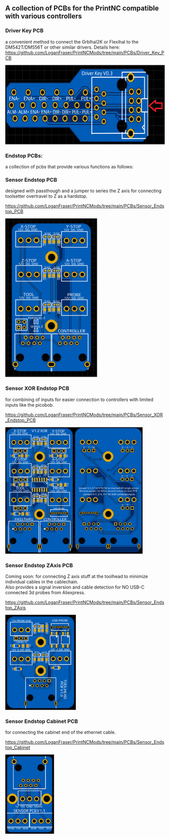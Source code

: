 ## A collection of PCBs for the PrintNC compatible with various controllers ##

### Driver Key PCB ###
a convenient method to connect the Grblhal2K or Flexihal to the DM542T/DM556T or other similar drivers.
Details here: https://github.com/LoganFraser/PrintNCMods/tree/main/PCBs/Driver_Key_PCB

<img height=250 src=Driver_Key_PCB/DriverKey.png>

### Endstop PCBs: ###
a collection of pcbs that provide various functions as follows: 

### Sensor Endstop PCB ### 
designed with passthough and a jumper to series the Z axis for connecting toolsetter overtravel to Z as a hardstop. 

https://github.com/LoganFraser/PrintNCMods/tree/main/PCBs/Sensor_Endstop_PCB

<img height="500" src=Sensor_Endstop_PCB/Images/SensorPCB.png>

### Sensor XOR Endstop PCB ### 
for combining of inputs for easier connection to controllers with limited inputs like the picobob.  

https://github.com/LoganFraser/PrintNCMods/tree/main/PCBs/Sensor_XOR_Endstop_PCB

<img height="400" src=Sensor_XOR_Endstop_PCB/Sensor_XOR_1.2_Breakout_PCB.png>

### Sensor Endstop ZAxis PCB ###
Coming soon: for connecting Z axis stuff at the toolhead to minimize individual cables in the cablechain.  
Also provides a signal inversion and cable detection for NO USB-C connected 3d probes from Aliexpress. 

https://github.com/LoganFraser/PrintNCMods/tree/main/PCBs/Sensor_Endstop_ZAxis

<img height=300 src=Sensor_Endstop_ZAxis/SensorEndstopZAxisPCB.png>


### Sensor Endstop Cabinet PCB ###
for connecting the cabinet end of the ethernet cable.

https://github.com/LoganFraser/PrintNCMods/tree/main/PCBs/Sensor_Endstop_Cabinet

<img height=250 src=Sensor_Endstop_Cabinet/SensorEndstopCabinet.png>

